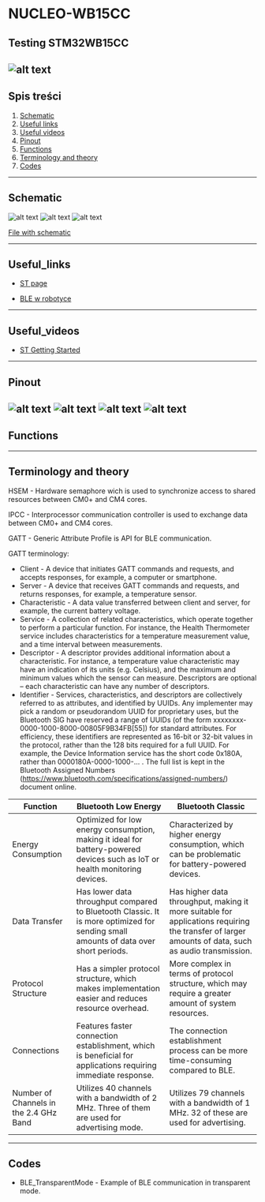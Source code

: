 # NUCLEO-WB15CC

## Testing STM32WB15CC
![alt text](image.png)
---

## Spis treści
1. [Schematic](#Schematic)
2. [Useful links](#Useful_links)
4. [Useful videos](#Useful_videos)
5. [Pinout](#Pinout)
6. [Functions](#Functions)
7. [Terminology and theory](#Terminology_and_theory)
8. [Codes](#Codes)
---

## Schematic

![alt text](image-1.png)
![alt text](image-2.png)
![alt text](image-3.png)


[File with schematic](Datasheets/schemat.pdf)

---

## Useful_links

- [ST page](https://www.st.com/en/evaluation-tools/nucleo-wb15cc.html)

- [BLE w robotyce](https://www.stm32wrobotyce.pl/2023/12/08/ble-1-wprowadzenie-do-bluetooth-low-energy)

---

## Useful_videos

- [ST Getting Started](https://www.youtube.com/watch?v=7_wBH7mTQ2g&list=PLnMKNibPkDnG9JRe2fbOOpVpWY7E4WbJ-&index=1)
---

## Pinout
![alt text](image-5.png)
![alt text](image-4.png)
![alt text](image-6.png)
![alt text](image-7.png)
---

## Functions

---

## Terminology and theory
HSEM - Hardware semaphore wich is used to synchronize access to shared resources between CM0+ and CM4 cores.
 
IPCC - Interprocessor communication controller is used to exchange data between CM0+ and CM4 cores.

GATT - Generic Attribute Profile is API for BLE communication.

GATT terminology:
- Client - A device that initiates GATT commands and requests, and accepts responses, for example, a computer or smartphone.
- Server - A device that receives GATT commands and requests, and returns responses, for example, a temperature sensor.
- Characteristic - A data value transferred between client and server, for example, the current battery voltage.
- Service - A collection of related characteristics, which operate together to perform a particular function. For instance, the Health Thermometer service includes characteristics for a temperature measurement value, and a time interval between measurements.
- Descriptor - A descriptor provides additional information about a characteristic. For instance, a temperature value characteristic may have an indication of its units (e.g. Celsius), and the maximum and minimum values which the sensor can measure. Descriptors are optional – each characteristic can have any number of descriptors.
- Identifier - Services, characteristics, and descriptors are collectively referred to as attributes, and identified by UUIDs. Any implementer may pick a random or pseudorandom UUID for proprietary uses, but the Bluetooth SIG have reserved a range of UUIDs (of the form xxxxxxxx-0000-1000-8000-00805F9B34FB[55]) for standard attributes. For efficiency, these identifiers are represented as 16-bit or 32-bit values in the protocol, rather than the 128 bits required for a full UUID. For example, the Device Information service has the short code 0x180A, rather than 0000180A-0000-1000-... . The full list is kept in the Bluetooth Assigned Numbers (https://www.bluetooth.com/specifications/assigned-numbers/) document online.

| Function              | Bluetooth Low Energy                | Bluetooth Classic                       |
|-----------------------|--------------------------------------|-----------------------------------------|
| Energy Consumption    | Optimized for low energy consumption, making it ideal for battery-powered devices such as IoT or health monitoring devices. | Characterized by higher energy consumption, which can be problematic for battery-powered devices. |
| Data Transfer         | Has lower data throughput compared to Bluetooth Classic. It is more optimized for sending small amounts of data over short periods. | Has higher data throughput, making it more suitable for applications requiring the transfer of larger amounts of data, such as audio transmission. |
| Protocol Structure    | Has a simpler protocol structure, which makes implementation easier and reduces resource overhead. | More complex in terms of protocol structure, which may require a greater amount of system resources. |
| Connections           | Features faster connection establishment, which is beneficial for applications requiring immediate response. | The connection establishment process can be more time-consuming compared to BLE. |
| Number of Channels in the 2.4 GHz Band | Utilizes 40 channels with a bandwidth of 2 MHz. Three of them are used for advertising mode. | Utilizes 79 channels with a bandwidth of 1 MHz. 32 of these are used for advertising. |

---

## Codes

- BLE_TransparentMode - Example of BLE communication in transparent mode.
